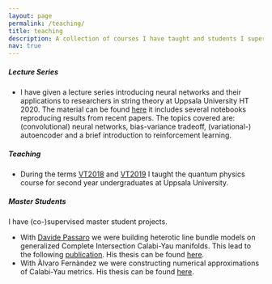 ```yaml
---
layout: page
permalink: /teaching/
title: teaching
description: A collection of courses I have taught and students I supervised.
nav: true
---
```


##### Lecture Series

* I have given a lecture series introducing neural networks and their applications to researchers in string theory at Uppsala University HT 2020. The material can be found [here](https://github.com/robin-schneider/STmML) it includes several notebooks reproducing results from recent papers. The topics covered are: (convolutional) neural networks, bias-variance tradeoff, (variational-) autoencoder and a brief introduction to reinforcement learning.

##### Teaching

* During the terms [VT2018](https://studentportalen.uu.se/portal/portal/uusp/student/staff-list?uusp.portalpage=true&toolMode=studentUse&entityId=146928&toolAttachmentId=511402) and [VT2019](https://studentportalen.uu.se/portal/portal/uusp/student/staff-list?uusp.portalpage=true&toolMode=studentUse&entityId=157973&toolAttachmentId=567581) I taught the quantum physics course for second year undergraduates at Uppsala University. 

##### Master Students

I have (co-)supervised master student projects.

* With [Davide Passaro](https://www.uva.nl/en/profile/p/a/d.passaro/d.passaro.html?cb) we were building heterotic line bundle models on generalized Complete Intersection Calabi-Yau manifolds. This lead to the following [publication](https://arxiv.org/abs/2010.09763). His thesis can be found [here](https://www.diva-portal.org/smash/record.jsf?pid=diva2%3A1435146&dswid=-8556).
* With Àlvaro Fernàndez we were constructing numerical approximations of Calabi-Yau metrics. His thesis can be found [here](https://www.diva-portal.org/smash/record.jsf?pid=diva2%3A1573373&dswid=5333).
